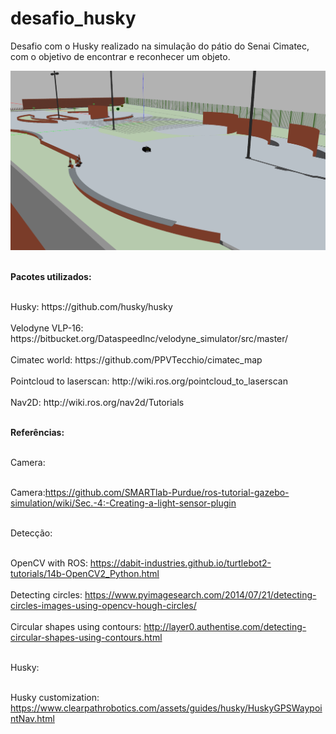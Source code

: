# desafio_husky
Desafio com o Husky realizado na simulação do pátio do Senai Cimatec, com o objetivo de encontrar e reconhecer um objeto. 

![alt text](https://raw.githubusercontent.com/israelmotta/desafio_husky/master/src/husky/fig/HuskyMap.png)


<br><b>Pacotes utilizados:</b></br>

<p><br>Husky: https://github.com/husky/husky</br>
<br>Velodyne VLP-16: https://bitbucket.org/DataspeedInc/velodyne_simulator/src/master/</br>
<br>Cimatec world: https://github.com/PPVTecchio/cimatec_map</br>
<br>Pointcloud to laserscan: http://wiki.ros.org/pointcloud_to_laserscan</br>
<br>Nav2D: http://wiki.ros.org/nav2d/Tutorials</br></p>

<br><b>Referências:</b></br>

<p><br>Camera:</br>

<br>Camera:https://github.com/SMARTlab-Purdue/ros-tutorial-gazebo-simulation/wiki/Sec.-4:-Creating-a-light-sensor-plugin</br></p>

<p><br>Detecção:</br>

<br>OpenCV with ROS: https://dabit-industries.github.io/turtlebot2-tutorials/14b-OpenCV2_Python.html</br>
<br>Detecting circles: https://www.pyimagesearch.com/2014/07/21/detecting-circles-images-using-opencv-hough-circles/</br>
<br>Circular shapes using contours: http://layer0.authentise.com/detecting-circular-shapes-using-contours.html</br></p>

<p><br>Husky:</br>

<br>Husky customization: https://www.clearpathrobotics.com/assets/guides/husky/HuskyGPSWaypointNav.html</br></p>
